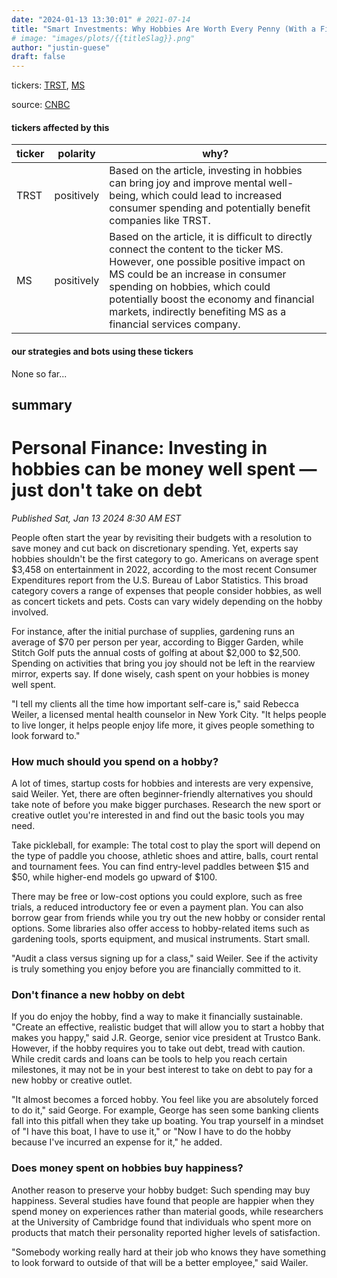```yaml
---
date: "2024-01-13 13:30:01" # 2021-07-14
title: "Smart Investments: Why Hobbies Are Worth Every Penny (With a Financial Twist)"
# image: "images/plots/{{titleSlag}}.png"
author: "justin-guese"
draft: false
---
```

tickers: <a href='https://finance.yahoo.com/quote/TRST' target='_blank'>TRST</a>, <a href='https://finance.yahoo.com/quote/MS' target='_blank'>MS</a> 

source: <a href='https://www.cnbc.com/2024/01/13/investing-in-hobbies-can-be-money-well-spent-just-dont-take-on-debt.html' target='_blank'>CNBC</a>

#### tickers affected by this

| ticker | polarity | why? |
|------------|------------|------------|
| TRST | positively | Based on the article, investing in hobbies can bring joy and improve mental well-being, which could lead to increased consumer spending and potentially benefit companies like TRST. |
| MS | positively | Based on the article, it is difficult to directly connect the content to the ticker MS. However, one possible positive impact on MS could be an increase in consumer spending on hobbies, which could potentially boost the economy and financial markets, indirectly benefiting MS as a financial services company. |



#### our strategies and bots using these tickers

None so far...

## summary

# Personal Finance: Investing in hobbies can be money well spent — just don't take on debt

*Published Sat, Jan 13 2024 8:30 AM EST*

People often start the year by revisiting their budgets with a resolution to save money and cut back on discretionary spending. Yet, experts say hobbies shouldn't be the first category to go. Americans on average spent $3,458 on entertainment in 2022, according to the most recent Consumer Expenditures report from the U.S. Bureau of Labor Statistics. This broad category covers a range of expenses that people consider hobbies, as well as concert tickets and pets. Costs can vary widely depending on the hobby involved. 

For instance, after the initial purchase of supplies, gardening runs an average of $70 per person per year, according to Bigger Garden, while Stitch Golf puts the annual costs of golfing at about $2,000 to $2,500. Spending on activities that bring you joy should not be left in the rearview mirror, experts say. If done wisely, cash spent on your hobbies is money well spent. 

"I tell my clients all the time how important self-care is," said Rebecca Weiler, a licensed mental health counselor in New York City. "It helps people to live longer, it helps people enjoy life more, it gives people something to look forward to."

### How much should you spend on a hobby?

A lot of times, startup costs for hobbies and interests are very expensive, said Weiler. Yet, there are often beginner-friendly alternatives you should take note of before you make bigger purchases. Research the new sport or creative outlet you're interested in and find out the basic tools you may need.

Take pickleball, for example: The total cost to play the sport will depend on the type of paddle you choose, athletic shoes and attire, balls, court rental and tournament fees. You can find entry-level paddles between $15 and $50, while higher-end models go upward of $100.

There may be free or low-cost options you could explore, such as free trials, a reduced introductory fee or even a payment plan. You can also borrow gear from friends while you try out the new hobby or consider rental options. Some libraries also offer access to hobby-related items such as gardening tools, sports equipment, and musical instruments. Start small. 

"Audit a class versus signing up for a class," said Weiler. See if the activity is truly something you enjoy before you are financially committed to it. 

### Don't finance a new hobby on debt

If you do enjoy the hobby, find a way to make it financially sustainable. "Create an effective, realistic budget that will allow you to start a hobby that makes you happy," said J.R. George, senior vice president at Trustco Bank. However, if the hobby requires you to take out debt, tread with caution. While credit cards and loans can be tools to help you reach certain milestones, it may not be in your best interest to take on debt to pay for a new hobby or creative outlet. 

"It almost becomes a forced hobby. You feel like you are absolutely forced to do it," said George. For example, George has seen some banking clients fall into this pitfall when they take up boating. You trap yourself in a mindset of "I have this boat, I have to use it," or "Now I have to do the hobby because I've incurred an expense for it," he added. 

### Does money spent on hobbies buy happiness?

Another reason to preserve your hobby budget: Such spending may buy happiness. Several studies have found that people are happier when they spend money on experiences rather than material goods, while researchers at the University of Cambridge found that individuals who spent more on products that match their personality reported higher levels of satisfaction. 

"Somebody working really hard at their job who knows they have something to look forward to outside of that will be a better employee," said Wailer.